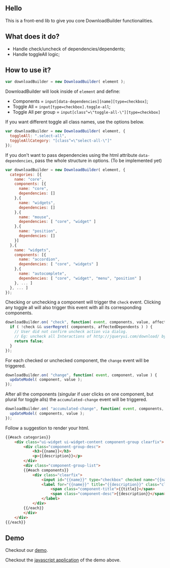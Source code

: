 ## Hello

This is a front-end lib to give you core DownloadBuilder functionalities.

## What does it do?
- Handle check/uncheck of dependencies/dependents;
- Handle toggleAll logic;

## How to use it?

```javascript
var downloadBuilder = new DownloadBuilder( element );
```

DownloadBuilder will look inside of `element` and define:
- Components = `input[data-dependencies][name][type=checkbox]`;
- Toggle All = `input[type=checkbox].toggle-all`;
- Toggle All per group = `input[class^=\"toggle-all-\"][type=checkbox]`

If you want different toggle all class names, use the options below.

```javascript
var downloadBuilder = new DownloadBuilder( element, {
  toggleAll: ".select-all",
  toggleAllCategory: "[class^=\"select-all-\"]"
});
```

If you don't want to pass dependencies using the html attribute `data-dependencies`, pass the whole structure in options. (To be implemented yet)

```javascript
var downloadBuilder = new DownloadBuilder( element, {
  categories: [{
    name: "core",
    components: [{
      name: "core",
      dependencies: []
    },{
      name: "widgets",
      dependencies: []
    },{
      name: "mouse",
      dependencies: [ "core", "widget" ]
    },{
      name: "position",
      dependencies: []
    }]
  },{
    name: "widgets",
    components: [{
      name: "accordion",
      dependencies: [ "core", "widgets" ]
    },{
      name: "autocomplete",
      dependencies: [ "core", "widget", "menu", "position" ]
    }, ... ]
  }, ... ]
});
```

Checking or unchecking a component will trigger the `check` event. Clicking any toggle all will also trigger this event with all its corresponding components.

```javascript
downloadBuilder.on( "check", function( event, components, value, affectedDependents ) {
  if ( !check && userRegret( components, affectedDependents ) ) {
    // User did not confirm uncheck action via dialog.
    // Eg: uncheck all Interactions of http://jqueryui.com/download/ by clicking its toggle all.
    return false;
  }
});
```

For each checked or unchecked component, the `change` event will be triggered.

```javascript
downloadBuilder.on( "change", function( event, component, value ) {
  updateModel( component, value );
});
```

After all the components (singular if user clicks on one component, but plural for toggle alls) the `accumulated-change` event will be triggered.

```javascript
downloadBuilder.on( "accumulated-change", function( event, components, value ) {
  updateModel( components, value );
});
```

Follow a suggestion to render your html.

```html
{{#each categories}}
	<div class="ui-widget ui-widget-content component-group clearfix">
		<div class="component-group-desc">
			<h3>{{name}}</h3>
			<p>{{description}}</p>
		</div>
		<div class="component-group-list">
		{{#each components}}
			<div class="clearfix">
				<input id="{{name}}" type="checkbox" checked name="{{name}}" class="ui-widget-content" data-dependencies="{{dependencies}}">
				<label for="{{name}}" title="{{description}}" class="clearfix">
					<span class="component-title">{{title}}</span>
					<span class="component-desc">{{description}}</span>
				</label>
			</div>
		{{/each}}
		</div>
	</div>
{{/each}}
```

## Demo

Checkout our [demo](http://downloadbuilder.github.com/download-builder/demo/).

Checkout the [javascript application](https://github.com/DownloadBuilder/download-builder/blob/master/demo/app.js) of the demo above.
